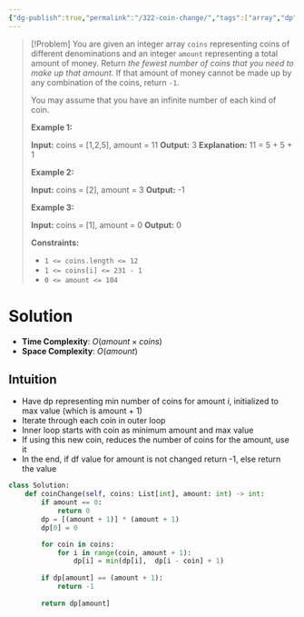 ```yaml
---
{"dg-publish":true,"permalink":"/322-coin-change/","tags":["array","dp"]}
---
```


>[!Problem]
>You are given an integer array `coins` representing coins of different denominations and an integer `amount` representing a total amount of money.
> Return _the fewest number of coins that you need to make up that amount_. If that amount of money cannot be made up by any combination of the coins, return `-1`.
> 
> You may assume that you have an infinite number of each kind of coin.
> 
> **Example 1:**
> 
> **Input:** coins = [1,2,5], amount = 11
> **Output:** 3
> **Explanation:** 11 = 5 + 5 + 1
> 
> **Example 2:**
> 
> **Input:** coins = [2], amount = 3
> **Output:** -1
> 
> **Example 3:**
> 
> **Input:** coins = [1], amount = 0
> **Output:** 0
> 
> **Constraints:**
> 
> - `1 <= coins.length <= 12`
> - `1 <= coins[i] <= 231 - 1`
> - `0 <= amount <= 104`

# Solution
- **Time Complexity**: $O(amount \times coins)$
- **Space Complexity**: $O(amount)$
## Intuition
- Have dp representing min number of coins for amount $i$, initialized to max value (which is amount + 1)
- Iterate through each coin in outer loop
- Inner loop starts with coin as minimum amount and max value
- If using this new coin, reduces the number of coins for the amount, use it
- In the end, if df value for amount is not changed return -1, else return the value
```python
class Solution:
    def coinChange(self, coins: List[int], amount: int) -> int:
        if amount == 0:
            return 0
        dp = [(amount + 1)] * (amount + 1)
        dp[0] = 0

        for coin in coins:
            for i in range(coin, amount + 1):
                dp[i] = min(dp[i],  dp[i - coin] + 1)
        
        if dp[amount] == (amount + 1):
            return -1
        
        return dp[amount]
```